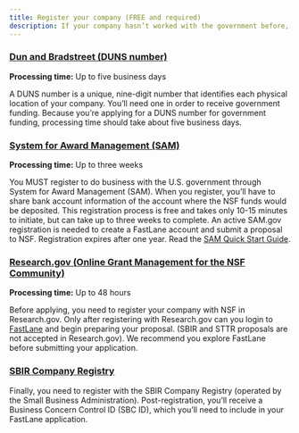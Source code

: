```yaml
---
title: Register your company (FREE and required)
description: If your company hasn’t worked with the government before, you’ll need to register with these systems. You MUST have completed your SAM registration BEFORE you can begin entering your proposal in FastLane. Start as soon as possible!!
---
```


### [Dun and Bradstreet (DUNS number)](https://www.dnb.com/duns-number/get-a-duns.html)
**Processing time:** Up to five business days
 
A DUNS number is a unique, nine-digit number that identifies each physical location of your company. You’ll need one in order to receive government funding. Because you’re applying for a DUNS number for government funding, processing time should take about five business days.

### [System for Award Management (SAM)](https://www.sam.gov/SAM/)
**Processing time:** Up to three weeks

You MUST register to do business with the U.S. government through System for Award Management (SAM). When you register, you’ll have to share bank account information of the account where the NSF funds would be deposited. This registration process is free and takes only 10-15 minutes to initiate, but can take up to three weeks to complete. An active SAM.gov registration is needed to create a FastLane account and submit a proposal to NSF. Registration expires after one year. Read the [SAM Quick Start Guide](https://www.sam.gov/sam/transcript/Quick_Guide_for_Grants_Registrations.pdf). 
  
### [Research.gov (Online Grant Management for the NSF Community)](https://www.research.gov/research-portal/appmanager/base/desktop?_nfpb=true&_pageLabel=research_home_page)
**Processing time:** Up to 48 hours
 
Before applying, you need to register your company with NSF in Research.gov. Only after registering with Research.gov can you login to [FastLane](https://www.fastlane.nsf.gov/) and begin preparing your proposal. (SBIR and STTR proposals are not accepted in Research.gov). We recommend you explore FastLane before submitting your application.
 
 
### [SBIR Company Registry](http://sbir.gov/registration)
Finally, you need to register with the SBIR Company Registry (operated by the Small Business Administration). Post-registration, you’ll receive a Business Concern Control ID (SBC ID), which you’ll need to include in your FastLane application.
